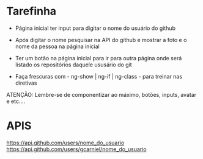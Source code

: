 # Tarefinha

- Página inicial ter input para digitar o nome do usuário do github
- Após digitar o nome pesquisar na API do github e mostrar a foto e o nome da pessoa na página inicial
- Ter um botão na página inicial para ir para outra página onde será listado os repositórios daquele ususário do git

- Faça frescuras com - ng-show | ng-if | ng-class - para treinar nas diretivas 

ATENÇÃO: Lembre-se de componentizar ao máximo, botões, inputs, avatar e etc....

# APIS

https://api.github.com/users/nome_do_usuario
https://api.github.com/users/gcarniel/nome_do_usuario